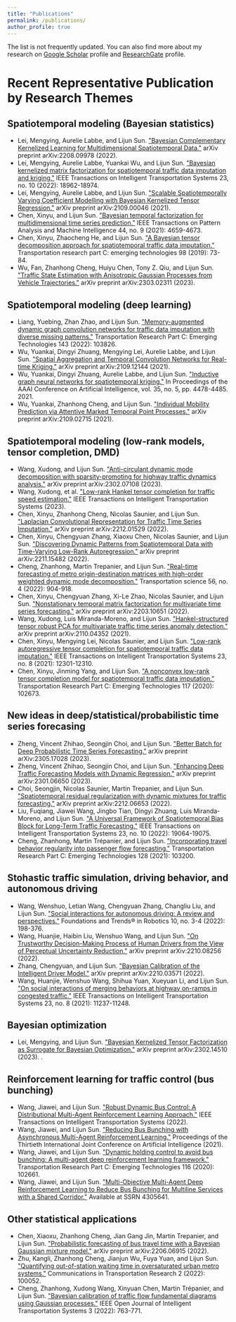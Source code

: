 ```yaml
---
title: "Publications"
permalink: /publications/
author_profile: true
---
```


<!-- {% if author.googlescholar %}
  You can also find my articles on <u><a href="{{author.googlescholar}}">my Google Scholar profile</a>.</u>
{% endif %}

{% include base_path %}

{% for post in site.publications reversed %}
  {% include archive-single.html %}
{% endfor %} -->

The list is not frequently updated. You can also find more about my research on [Google Scholar](https://scholar.google.com/citations?user=qi4IEtkAAAAJ) profile and [ResearchGate](https://www.researchgate.net/profile/Lijun_Sun3?) profile.



Recent Representative Publication by Research Themes
=====

Spatiotemporal modeling (Bayesian statistics)
-----
* Lei, Mengying, Aurelie Labbe, and Lijun Sun. ["Bayesian Complementary Kernelized Learning for Multidimensional Spatiotemporal Data."](https://arxiv.org/abs/2208.09978) arXiv preprint arXiv:2208.09978 (2022).
* Lei, Mengying, Aurelie Labbe, Yuankai Wu, and Lijun Sun. ["Bayesian kernelized matrix factorization for spatiotemporal traffic data imputation and kriging."](https://ieeexplore.ieee.org/abstract/document/9745749) IEEE Transactions on Intelligent Transportation Systems 23, no. 10 (2022): 18962-18974.
* Lei, Mengying, Aurelie Labbe, and Lijun Sun. ["Scalable Spatiotemporally Varying Coefficient Modelling with Bayesian Kernelized Tensor Regression."](https://arxiv.org/abs/2109.00046) arXiv preprint arXiv:2109.00046 (2021).
* Chen, Xinyu, and Lijun Sun. ["Bayesian temporal factorization for multidimensional time series prediction."](https://ieeexplore.ieee.org/abstract/document/9380704) IEEE Transactions on Pattern Analysis and Machine Intelligence 44, no. 9 (2021): 4659-4673.
* Chen, Xinyu, Zhaocheng He, and Lijun Sun. ["A Bayesian tensor decomposition approach for spatiotemporal traffic data imputation."](https://www.sciencedirect.com/science/article/pii/S0968090X1830799X) Transportation research part C: emerging technologies 98 (2019): 73-84.
* Wu, Fan, Zhanhong Cheng, Huiyu Chen, Tony Z. Qiu, and Lijun Sun. ["Traffic State Estimation with Anisotropic Gaussian Processes from Vehicle Trajectories."](https://arxiv.org/abs/2303.02311) arXiv preprint arXiv:2303.02311 (2023).


Spatiotemporal modeling (deep learning)
-----
* Liang, Yuebing, Zhan Zhao, and Lijun Sun. ["Memory-augmented dynamic graph convolution networks for traffic data imputation with diverse missing patterns."](https://www.sciencedirect.com/science/article/pii/S0968090X22002479) Transportation Research Part C: Emerging Technologies 143 (2022): 103826.
* Wu, Yuankai, Dingyi Zhuang, Mengying Lei, Aurelie Labbe, and Lijun Sun. ["Spatial Aggregation and Temporal Convolution Networks for Real-time Kriging."](https://arxiv.org/abs/2109.12144) arXiv preprint arXiv:2109.12144 (2021).
* Wu, Yuankai, Dingyi Zhuang, Aurelie Labbe, and Lijun Sun. ["Inductive graph neural networks for spatiotemporal kriging."](https://ojs.aaai.org/index.php/AAAI/article/view/16575) In Proceedings of the AAAI Conference on Artificial Intelligence, vol. 35, no. 5, pp. 4478-4485. 2021.
* Wu, Yuankai, Zhanhong Cheng, and Lijun Sun. ["Individual Mobility Prediction via Attentive Marked Temporal Point Processes."](https://arxiv.org/abs/2109.02715) arXiv preprint arXiv:2109.02715 (2021).

Spatiotemporal modeling (low-rank models, tensor completion, DMD)
-----
* Wang, Xudong, and Lijun Sun. ["Anti-circulant dynamic mode decomposition with sparsity-promoting for highway traffic dynamics analysis."](https://arxiv.org/abs/2302.07108) arXiv preprint arXiv:2302.07108 (2023).
* Wang, Xudong, et al. ["Low-rank Hankel tensor completion for traffic speed estimation."](https://ieeexplore.ieee.org/abstract/document/10058108) IEEE Transactions on Intelligent Transportation Systems (2023).
* Chen, Xinyu, Zhanhong Cheng, Nicolas Saunier, and Lijun Sun. ["Laplacian Convolutional Representation for Traffic Time Series Imputation."](https://arxiv.org/abs/2212.01529) arXiv preprint arXiv:2212.01529 (2022).
* Chen, Xinyu, Chengyuan Zhang, Xiaoxu Chen, Nicolas Saunier, and Lijun Sun. ["Discovering Dynamic Patterns from Spatiotemporal Data with Time-Varying Low-Rank Autoregression."](https://arxiv.org/abs/2211.15482) arXiv preprint arXiv:2211.15482 (2022).
* Cheng, Zhanhong, Martin Trepanier, and Lijun Sun. ["Real-time forecasting of metro origin-destination matrices with high-order weighted dynamic mode decomposition."](https://pubsonline.informs.org/doi/abs/10.1287/trsc.2022.1128) Transportation science 56, no. 4 (2022): 904-918.
* Chen, Xinyu, Chengyuan Zhang, Xi-Le Zhao, Nicolas Saunier, and Lijun Sun. ["Nonstationary temporal matrix factorization for multivariate time series forecasting."](https://arxiv.org/abs/2203.10651) arXiv preprint arXiv:2203.10651 (2022).
* Wang, Xudong, Luis Miranda-Moreno, and Lijun Sun. ["Hankel-structured tensor robust PCA for multivariate traffic time series anomaly detection."](https://arxiv.org/abs/2110.04352) arXiv preprint arXiv:2110.04352 (2021).
* Chen, Xinyu, Mengying Lei, Nicolas Saunier, and Lijun Sun. ["Low-rank autoregressive tensor completion for spatiotemporal traffic data imputation."](https://ieeexplore.ieee.org/abstract/document/9548664) IEEE Transactions on Intelligent Transportation Systems 23, no. 8 (2021): 12301-12310.
* Chen, Xinyu, Jinming Yang, and Lijun Sun. ["A nonconvex low-rank tensor completion model for spatiotemporal traffic data imputation."](https://www.sciencedirect.com/science/article/pii/S0968090X2030588X) Transportation Research Part C: Emerging Technologies 117 (2020): 102673.



New ideas in deep/statistical/probabilistic time series forecasing
-----
* Zheng, Vincent Zhihao, Seongjin Choi, and Lijun Sun. ["Better Batch for Deep Probabilistic Time Series Forecasting."](https://arxiv.org/abs/2305.17028) arXiv preprint arXiv:2305.17028 (2023).
* Zheng, Vincent Zhihao, Seongjin Choi, and Lijun Sun. ["Enhancing Deep Traffic Forecasting Models with Dynamic Regression."](https://arxiv.org/abs/2301.06650) arXiv preprint arXiv:2301.06650 (2023).
* Choi, Seongjin, Nicolas Saunier, Martin Trepanier, and Lijun Sun. ["Spatiotemporal residual regularization with dynamic mixtures for traffic forecasting."](https://arxiv.org/abs/2212.06653) arXiv preprint arXiv:2212.06653 (2022).
* Liu, Fuqiang, Jiawei Wang, Jingbo Tian, Dingyi Zhuang, Luis Miranda-Moreno, and Lijun Sun. ["A Universal Framework of Spatiotemporal Bias Block for Long-Term Traffic Forecasting."](https://ieeexplore.ieee.org/abstract/document/9737430) IEEE Transactions on Intelligent Transportation Systems 23, no. 10 (2022): 19064-19075.
* Cheng, Zhanhong, Martin Trépanier, and Lijun Sun. ["Incorporating travel behavior regularity into passenger flow forecasting."](https://www.sciencedirect.com/science/article/pii/S0968090X21002151) Transportation Research Part C: Emerging Technologies 128 (2021): 103200. 

Stohastic traffic simulation, driving behavior, and autonomous driving
-----
* Wang, Wenshuo, Letian Wang, Chengyuan Zhang, Changliu Liu, and Lijun Sun. ["Social interactions for autonomous driving: A review and perspectives."](https://www.nowpublishers.com/article/Details/ROB-078) Foundations and Trends® in Robotics 10, no. 3-4 (2022): 198-376.
* Wang, Huanjie, Haibin Liu, Wenshuo Wang, and Lijun Sun. ["On Trustworthy Decision-Making Process of Human Drivers from the View of Perceptual Uncertainty Reduction."](https://arxiv.org/abs/2210.08256) arXiv preprint arXiv:2210.08256 (2022).
* Zhang, Chengyuan, and Lijun Sun. ["Bayesian Calibration of the Intelligent Driver Model."](https://arxiv.org/abs/2210.03571) arXiv preprint arXiv:2210.03571 (2022).
* Wang, Huanjie, Wenshuo Wang, Shihua Yuan, Xueyuan Li, and Lijun Sun. ["On social interactions of merging behaviors at highway on-ramps in congested traffic."](https://ieeexplore.ieee.org/abstract/document/9511791) IEEE Transactions on Intelligent Transportation Systems 23, no. 8 (2021): 11237-11248.





Bayesian optimization
----
* Lei, Mengying, and Lijun Sun. ["Bayesian Kernelized Tensor Factorization as Surrogate for Bayesian Optimization."](https://arxiv.org/abs/2302.14510) arXiv preprint arXiv:2302.14510 (2023). .

Reinforcement learning for traffic control (bus bunching)
-----
* Wang, Jiawei, and Lijun Sun. ["Robust Dynamic Bus Control: A Distributional Multi-Agent Reinforcement Learning Approach."](https://ieeexplore.ieee.org/abstract/document/9994636) IEEE Transactions on Intelligent Transportation Systems (2022).
* Wang, Jiawei, and Lijun Sun. ["Reducing Bus Bunching with Asynchronous Multi-Agent Reinforcement Learning."](https://www.ijcai.org/proceedings/2021/60) Proceedings of the Thirtieth International Joint Conference on Artificial Intelligence (2021).
* Wang, Jiawei, and Lijun Sun. ["Dynamic holding control to avoid bus bunching: A multi-agent deep reinforcement learning framework."](https://www.sciencedirect.com/science/article/pii/S0968090X20305763) Transportation Research Part C: Emerging Technologies 116 (2020): 102661.
* Wang, Jiawei, and Lijun Sun. ["Multi-Objective Multi-Agent Deep Reinforcement Learning to Reduce Bus Bunching for Multiline Services with a Shared Corridor."](https://papers.ssrn.com/sol3/papers.cfm?abstract_id=4305641) Available at SSRN 4305641.

Other statistical applications
----
* Chen, Xiaoxu, Zhanhong Cheng, Jian Gang Jin, Martin Trepanier, and Lijun Sun. ["Probabilistic forecasting of bus travel time with a Bayesian Gaussian mixture model."](https://arxiv.org/abs/2206.06915) arXiv preprint arXiv:2206.06915 (2022).
* Zhu, Kangli, Zhanhong Cheng, Jianjun Wu, Fuya Yuan, and Lijun Sun. ["Quantifying out-of-station waiting time in oversaturated urban metro systems."](https://www.sciencedirect.com/science/article/pii/S2772424722000026) Communications in Transportation Research 2 (2022): 100052.
* Cheng, Zhanhong, Xudong Wang, Xinyuan Chen, Martin Trépanier, and Lijun Sun. ["Bayesian calibration of traffic flow fundamental diagrams using Gaussian processes."](https://ieeexplore.ieee.org/abstract/document/9943806) IEEE Open Journal of Intelligent Transportation Systems 3 (2022): 763-771.

